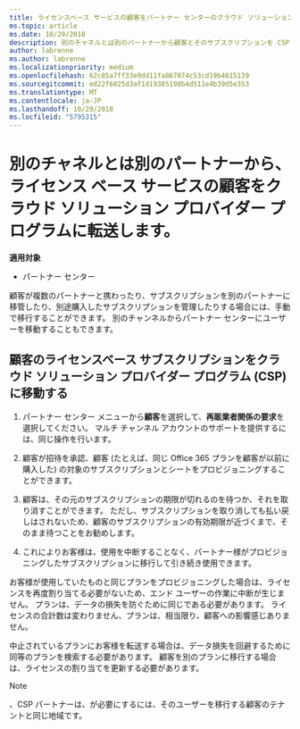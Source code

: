 ```yaml
---
title: ライセンスベース サービスの顧客をパートナー センターのクラウド ソリューション プロバイダー プログラムに移動する | パートナー センター
ms.topic: article
ms.date: 10/29/2018
description: 別のチャネルとは別のパートナーから顧客とそのサブスクリプションを CSP プログラムに移動します。
author: labrenne
ms.author: labrenne
ms.localizationpriority: medium
ms.openlocfilehash: 62c85a7ff33e9dd11fa867074c53cd19b4015139
ms.sourcegitcommit: ed22f6825d3af1d19385198b4d511e4b39d5e353
ms.translationtype: MT
ms.contentlocale: ja-JP
ms.lasthandoff: 10/29/2018
ms.locfileid: "5795315"
---
```

# <a name="transfer-license-based-services-customers-to-the-cloud-solution-provider-program-from-another-channel-or-from-one-partner-to-another"></a>別のチャネルとは別のパートナーから、ライセンス ベース サービスの顧客をクラウド ソリューション プロバイダー プログラムに転送します。

**適用対象**

-  パートナー センター

顧客が複数のパートナーと携わったり、サブスクリプションを別のパートナーに移管したり、別途購入したサブスクリプションを管理したりする場合には、手動で移行することができます。 別のチャンネルからパートナー センターにユーザーを移動することもできます。

## <a name="move-your-customers-license-based-subscriptions-to-the-cloud-solution-provider-program-csp"></a>顧客のライセンスベース サブスクリプションをクラウド ソリューション プロバイダー プログラム (CSP) に移動する

1. パートナー センター メニューから**顧客**を選択して、**再販業者関係の要求**を選択してください。 マルチ チャンネル アカウントのサポートを提供するには、同じ操作を行います。

2.  顧客が招待を承認、顧客 (たとえば、同じ Office 365 プランを顧客が以前に購入した) の対象のサブスクリプションとシートをプロビジョニングすることができます。

3. 顧客は、その元のサブスクリプションの期限が切れるのを待つか、それを取り消すことができます。 ただし、サブスクリプションを取り消しても払い戻しはされないため、顧客のサブスクリプションの有効期限が近づくまで、そのまま待つことをお勧めします。

4. これによりお客様は、使用を中断することなく、パートナー様がプロビジョニングしたサブスクリプションに移行して引き続き使用できます。


お客様が使用していたものと同じプランをプロビジョニングした場合は、ライセンスを再度割り当てる必要がないため、エンド ユーザーの作業に中断が生じません。 プランは、データの損失を防ぐために同じである必要があります。 ライセンスの合計数は変わりません、プランは、相当限り、顧客への影響感じありません。

中止されているプランにお客様を転送する場合は、データ損失を回避するために同等のプランを検索する必要があります。 顧客を別のプランに移行する場合は、ライセンスの割り当てを更新する必要があります。

>[!NOTE]
>、CSP パートナーは、が必要にするには、そのユーザーを移行する顧客のテナントと同じ地域です。 



